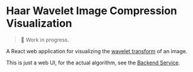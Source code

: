 # Haar Wavelet Image Compression Visualization

> 👷 Work in progress.

A React web application for visualizing the [wavelet transform](https://medium.com/@digitalpadm/image-compression-haar-wavelet-transform-5d7be3408aa) of an image.

This is just a web UI, for the actual algorithm, see the [Backend Service](https://github.com/ken20001207/haar-wavelet-image-compression-visualization).

